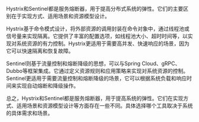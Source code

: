 Hystrix和Sentinel都是服务熔断器，用于提高分布式系统的弹性。它们的主要区别在于实现方式、适用场景和资源模型设计。

Hystrix基于命令模式设计，将外部资源的调用封装在命令对象中，通过线程池或信号量来实现隔离。它提供了丰富的配置选项，如线程池大小、超时时间等，以实现对系统资源的有力控制。Hystrix更适用于需要高并发、快速响应的场景，因为它可以快速隔离和恢复故障。

Sentinel则基于流量控制和熔断降级的思想，可以与Spring Cloud、gRPC、Dubbo等框架集成。它通过定义资源规则和应用策略来实现对系统资源的控制。Sentinel更适用于需要流量控制和熔断降级的场景，它可以根据系统负载和响应时间来实现自动熔断和降级操作。

总之，Hystrix和Sentinel都是服务熔断器，用于提高系统的弹性。它们在实现方式、适用场景和资源模型设计等方面存在一些不同。具体选择哪个工具取决于系统的具体需求和场景。
